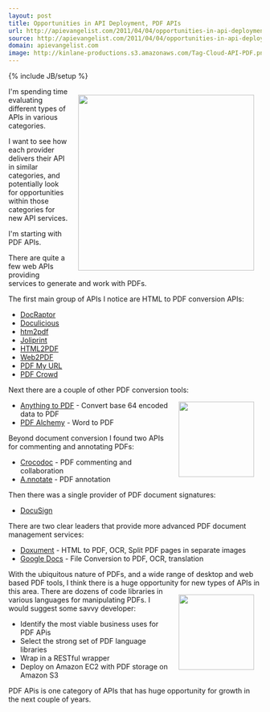 ```yaml
---
layout: post
title: Opportunities in API Deployment, PDF APIs
url: http://apievangelist.com/2011/04/04/opportunities-in-api-deployment-pdf-apis/
source: http://apievangelist.com/2011/04/04/opportunities-in-api-deployment-pdf-apis/
domain: apievangelist.com
image: http://kinlane-productions.s3.amazonaws.com/Tag-Cloud-API-PDF.png
---
```

{% include JB/setup %}<p><img style="padding: 15px;" src="http://kinlane-productions.s3.amazonaws.com/Tag-Cloud-API-PDF.png" alt="" width="350" align="right" />I'm spending time evaluating different types of APIs in various categories.<p></p>
I want to see how  each provider delivers their API in similar categories, and potentially look for opportunities within those categories for new API services.<p></p>
I'm starting with PDF APIs.<p></p>
There are quite a few web APIs providing services to generate and work with PDFs.<p></p>
The first main group of APIs I notice are HTML to PDF conversion APIs:
<ul class="mainlist">
	<li><a title="DocRaptor" href="http://docraptor.com/documentation" target="_blank">DocRaptor</a></li>
	<li><a title="Doculicious" href="http://docs.doculicious.com/api" target="_blank">Doculicious</a></li>
	<li><a title="html2PDF" href="http://webservice.htm2pdf.co.uk/htm2pdf.asm" target="_blank">htm2pdf</a></li>
	<li><a title="Joliprint" href="http://joliprint.com/api/ " target="_blank">Joliprint</a></li>
	<li><a title="HTM2PDF" href="http://www.html2pdf.biz/api.php" target="_blank">HTML2PDF</a></li>
	<li><a title="Web2PDF" href="http://www.web2pdfconvert.com/pdf-api.aspx" target="_blank">Web2PDF</a></li>
	<li><a title="PDF My URL" href="http://pdfmyurl.com/support/support.jsp" target="_blank">PDF My URL</a></li>
	<li><a title="PDF Crowd" href="http://pdfcrowd.com/html-to-pdf-api/" target="_blank">PDF Crowd</a></li>
</ul>
Next there are a couple of other PDF conversion tools:<img style="padding: 15px;" src="http://kinlane-productions.s3.amazonaws.com/PDF_red.jpg" alt="" width="150" align="right" />
<ul class="mainlist">
	<li><a title="Anything to PDF" href="http://api.danielprocter.com/" target="_blank">Anything to PDF</a> - Convert base 64 encoded data to PDF</li>
	<li><a title="PDF Alchemy" href="http://www.pdfalchemy.com/" target="_blank">PDF Alchemy</a> - Word to PDF</li>
</ul>
Beyond document conversion I found two APIs for commenting and annotating PDFs:
<ul class="mainlist">
	<li><a title="Crocodoc" href="http://crocodoc.com/api/" target="_blank">Crocodoc</a> - PDF commenting and collaboration</li>
	<li><a title="Annotate" href="http://a.nnotate.com/api-reference.html" target="_blank">A.nnotate</a> - PDF annotation</li>
</ul>
Then there was a single provider of PDF document signatures:
<ul class="mainlist">
	<li><a title="DocuSign" href="http://www.docusign.com/developers-center/developers-center-overview" target="_blank">DocuSign</a></li>
</ul>
There are two clear leaders that provide more advanced PDF document management services:
<ul class="mainlist">
	<li><a title="Doxument" href="http://doxument.com/en/developer" target="_blank">Doxument</a> - HTML to PDF,  OCR, Split PDF pages in separate images</li>
	<li><a title="Google Docs " href="http://code.google.com/apis/documents/" target="_blank">Google Docs</a> - File Conversion to PDF, OCR, translation</li>
</ul>
With the ubiquitous nature of PDFs, and a wide range of desktop and web based PDF tools, I think there is a huge opportunity for new types of APIs in this area.
<img style="padding: 15px;" src="http://kinlane-productions.s3.amazonaws.com/pdf-ocr.png" alt="" width="150" align="right" />
There are dozens of code libraries in various languages for manipulating PDFs.  I would suggest some savvy developer:
<ul class="mainlist">
	<li>Identify the most viable business uses for PDF APis</li>
	<li>Select the strong set of PDF language libraries</li>
	<li>Wrap in a RESTful wrapper</li>
	<li>Deploy on Amazon EC2 with PDF storage on Amazon S3</li>
</ul>
PDF APis is one category of APIs that has huge opportunity for growth in the next couple of years.</p>
